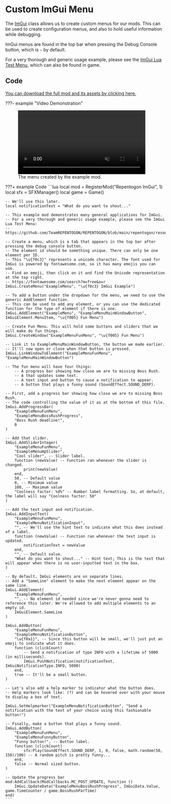 # Custom ImGui Menu
The [ImGui](../ImGui.md) class allows us to create custom menus for our mods. This can be used to create configuration menus, and also to hold useful information while debugging.

ImGui menus are found in the top bar when pressing the Debug Console button, which is `~` by default.

For a very thorough and generic usage example, please see the [ImGui Lua Test Menu](https://github.com/TeamREPENTOGON/REPENTOGON/blob/main/repentogon/resources/scripts/repentogon_tests/test_imgui.lua), which can also be found in game.

## Code

[You can download the full mod and its assets by clicking here.](./zips/repentogon-imgui.zip)

???- example "Video Demonstration"
    <figure class="video_container">
        <video controls="true" allowfullscreen="true" muted="true" style="width:25rem">
            <source src="videos/imgui_fun_menu.mp4" type="video/mp4">
        </video>
        <figcaption>The menu created by the example mod.</figcaption>
    </figure>

???+ example Code
    ```lua
    local mod = RegisterMod("Repentogon ImGui", 1)
    local sfx = SFXManager()
    local game = Game()

    -- We'll use this later.
    local notificationText = "What do you want to shout..."

    -- This example mod demonstrates many general applications for ImGui.
    -- For a very thorough and generic usage example, please see the ImGui Lua Test Menu:
    -- https://github.com/TeamREPENTOGON/REPENTOGON/blob/main/repentogon/resources/scripts/repentogon_tests/test_imgui.lua

    -- Create a menu, which is a tab that appears in the top bar after pressing the debug console button.
    -- The element id should be something unique. There can only be one element per ID.
    -- This "\u{f0c3}" represents a unicode character. The font used for ImGui is powered by fontawesome.com, so it has many emojis you can use.
    -- Find an emoji, then click on it and find the Unicode representation at the top right.
    -- https://fontawesome.com/search?m=free&o=r
    ImGui.CreateMenu("ExampleMenu", "\u{f0c3} ImGui Example")

    -- To add a button under the dropdown for the menu, we need to use the generic AddElement function.
    -- This can be used to add any element, or you can use the dedicated function for the type of element if there is one.
    ImGui.AddElement("ExampleMenu", "ExampleMenuMainWindowButton", ImGuiElement.MenuItem, "\u{f005} Fun Menu")

    -- Create Fun Menu. This will hold some buttons and sliders that we will make do fun things.
    ImGui.CreateWindow("ExampleMenuFunMenu", "\u{f005} Fun Menu")

    -- Link it to ExampleMenuMainWindowButton, the button we made earlier.
    -- It'll now open or close when that button is pressed.
    ImGui.LinkWindowToElement("ExampleMenuFunMenu", "ExampleMenuMainWindowButton")

    -- The fun menu will have four things:
        -- A progress bar showing how close we are to missing Boss Rush.
        -- A that updates some text.
        -- A text input and button to cause a notification to appear.
        -- A button that plays a funny sound (SoundEffect.SOUND_DERP).

    -- First, add a progress bar showing how close we are to missing Boss Rush.
    -- The code controlling the value of it as at the bottom of this file.
    ImGui.AddProgressBar(
        "ExampleMenuFunMenu",
        "ExampleMenuBossRushProgress",
        "Boss Rush deadline!",
        0
    )

    -- Add that slider.
    ImGui.AddSliderInteger(
        "ExampleMenuFunMenu",
        "ExampleMenuHpSlider",
        "Cool slider", -- Slider label.
        function (newValue) -- Function ran whenever the slider is changed.
            print(newValue)
        end,
        50, -- Default value
        0, -- Minimum value
        100, -- Maximum value
        "Coolness factor: %d%" -- Number label formatting. So, at default, the label will say "Coolness factor: 50"
    )

    -- Add the text input and notification.
    ImGui.AddInputText(
        "ExampleMenuFunMenu",
        "ExampleMenuNotificationInput",
        "", -- We'll use the hint text to indicate what this does instead of a label.
        function (newValue) -- Function ran whenever the text input is updated.
            notificationText = newValue
        end,
        "", -- Default value.
        "What do you want to shout..." -- Hint text; This is the text that will appear when there is no user-inputted text in the box.
    )

    -- By default, ImGui elements are on separate lines.
    -- Add a "SameLine" element to make the next element appear on the same line.
    ImGui.AddElement(
        "ExampleMenuFunMenu",
        "", -- No element id needed since we're never gonna need to reference this later. We're allowed to add multiple elements to an empty id.
        ImGuiElement.SameLine
    )

    ImGui.AddButton(
        "ExampleMenuFunMenu",
        "ExampleMenuNotificationButton",
        "\u{f0a1}", -- Since this button will be small, we'll just put an emoji to indicate what it does.
        function (clickCount)
            -- Send a notification of type INFO with a lifetime of 5000 (in milliseconds).
            ImGui.PushNotification(notificationText, ImGuiNotificationType.INFO, 5000)
        end,
        true -- It'll be a small button.
    )

    -- Let's also add a help marker to indicator what the button does.
    -- Help markers look like: (?) and can be hovered over with your mouse to display a box of text.

    ImGui.SetHelpmarker("ExampleMenuNotificationButton", "Send a notification with the text of your choice using this fashionable button!")

    -- Finally, make a button that plays a funny sound.
    ImGui.AddButton(
        "ExampleMenuFunMenu",
        "ExampleMenuFunnyButton",
        "Funny button!", -- Button label.
        function (clickCount)
            sfx:Play(SoundEffect.SOUND_DERP, 1, 0, false, math.random(50, 150)/100) -- A random pitch is pretty funny...
        end,
        false -- Normal sized button.
    )

    -- Update the progress bar
    mod:AddCallback(ModCallbacks.MC_POST_UPDATE, function ()
        ImGui.UpdateData("ExampleMenuBossRushProgress", ImGuiData.Value, game.TimeCounter / game.BossRushParTime)
    end)
    ```
